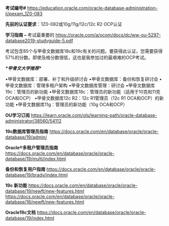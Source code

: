 **考试编号#**
https://education.oracle.com/oracle-database-administration-ii/pexam_1Z0-083

**先前的认证要求**：1Z0-082或10g/11g/12c/12c R2 OCP认证

**学习指南 –** 考试最重要的
https://oracle.com/a/ocom/docs/dc/ww-ou-5297-database2019-studyguide-5.pdf

考试包含85个与甲骨文数据库18c和19c有关的问题。要获得此认证，您需要获得57%的分数。即使及格分数很低，这也是我参加过的最艰难的OCP考试。

***\*甲骨文大学推荐\****

•甲骨文数据库：部署、补丁和升级研讨会
•甲骨文数据库：备份和恢复研讨会
•甲骨文数据库：管理多租户架构
•甲骨文数据库管理：研讨会
•甲骨文数据库19c：管理员的新功能
•甲骨文数据库18c：管理员的新功能（适用于10克和11克OCA和OCP）
•甲骨文数据库12c R2：12c R1管理员（12c R1 OCA和OCP）的新功能
•甲骨文数据库11g：管理员的新功能（10g OCA和OCP）

**OU学习订阅**
https://learn.oracle.com/ols/learning-path/oracle-database-administrator/38560/54112

**19c数据库管理员指南**
https://docs.oracle.com/en/database/oracle/oracle-database/19/admin/

**Oracle®多租户管理员指南**
https://docs.oracle.com/en/database/oracle/oracle-database/19/multi/index.html

**备份和恢复用户指南**
https://docs.oracle.com/en/database/oracle/oracle-database/19/bradv/index.html

**19c 新功能**
https://docs.oracle.com/en/database/oracle/oracle-database/19/newft/new-features.html
https://docs.oracle.com/en/database/oracle/oracle-database/18/newft/new-features.html

**Oracle19c文档**
https://docs.oracle.com/en/database/oracle/oracle-database/19/index.html